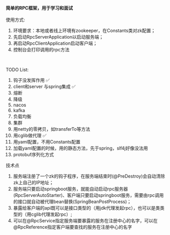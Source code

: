 **简单的RPC框架，用于学习和面试**
<br><br>
使用方式: <br>
1. 环境要求：本地或者线上环境有zookeeper，在Constants类对zk配置；<br>
2. 先启动RpcServerApplication以启动服务端；<br>
3. 再启动RpcClientApplication启动客户端；<br>
4. 控制台会打印调用的rpc方法
<br>

TODO List:
1. 钩子没发挥作用  ✅
2. client和server 与spring集成 ✅
3. 熔断
4. 降级
5. nacos
6. kafka
7. 负载均衡
8. 集群
9. 用netty的零拷贝，如transferTo等方法
10. 用cglib做代理 ✅
11. 用yaml配置，不用Constants配置
12. 加载yaml配置的时候，用的静态方法，先于spring，slf4j好像没法用
13. protobuf序列化方式

技术点<br>
1. 服务端注册了一个zk的钩子程序，在服务端结束时(@PreDestroy)会自动清除zk上自己的IP地址；
2. 服务端只要启动springboot服务，就能自动启动rpc服务器(RpcServerAutoStarter)、客户端只要启动springboot服务，需要由rpc调用的接口就自动被代理bean替换(SpringBeanPostProcess)；
3. 暴露给客户端的api既可以是接口类型的（用jdk代理发起rpc），也可以是类类型的（用cglib代理发起rpc）;
4. 可以在@RpcService指定服务端要暴露的服务在注册中心的名字，可以在@RpcReference指定客户端要查找的服务在注册中心的名字